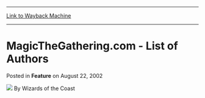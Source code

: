 
---
[Link to Wayback Machine](https://web.archive.org/web/20220520022920/https://magic.wizards.com/en/articles/archive/feature/magicthegatheringcom-list-authors-2002-08-22)

[_metadata_:wayback_url]:- "https://magic.wizards.com/en/articles/archive/feature/magicthegatheringcom-list-authors-2002-08-22"
[_metadata_:wayback_raw_url]:- "https://web.archive.org/web/20220520022920id_/https://magic.wizards.com/en/articles/archive/feature/magicthegatheringcom-list-authors-2002-08-22"
[_metadata_:wayback_capture_timestamp]:- "2022-05-20 02:29:20+00:00"
[_metadata_:publish_date]:- "2002-08-22"
[_metadata_:generator]:- "Drupal 7 (http://drupal.org)"
---


MagicTheGathering.com - List of Authors
=======================================



 Posted in **Feature**
 on August 22, 2002 






![](https://media.magic.wizards.com/styles/auth_small/public/images/person/wizards_author.jpg)
By Wizards of the Coast


















